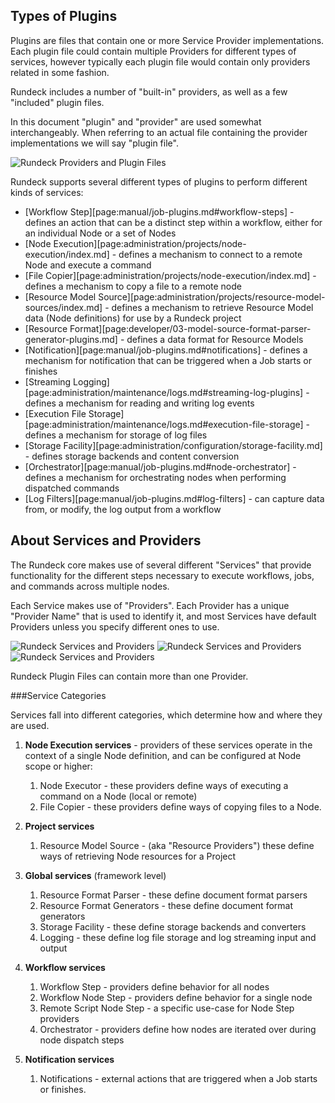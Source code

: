 
## Types of Plugins


Plugins are files that contain one or more Service Provider implementations. Each
plugin file could contain multiple Providers for different types of services,
however typically each plugin file would contain only providers related in some
fashion.

Rundeck includes a number of "built-in" providers, as well as a few 
"included" plugin files.

In this document "plugin" and "provider" are used somewhat interchangeably. When
referring to an actual file containing the provider implementations we will say
"plugin file".

![Rundeck Providers and Plugin Files](../../../figures/fig1102.png)

Rundeck supports several different types of plugins to perform different kinds 
of services:

* [Workflow Step][page:manual/job-plugins.md#workflow-steps] - defines an action that can be a distinct step within a workflow, either for an individual Node or a set of Nodes
* [Node Execution][page:administration/projects/node-execution/index.md] - defines a mechanism to connect to a remote Node and execute a command
* [File Copier][page:administration/projects/node-execution/index.md] - defines a mechanism to copy a file to a remote node
* [Resource Model Source][page:administration/projects/resource-model-sources/index.md] - defines a mechanism to retrieve Resource Model data (Node definitions) for use by a Rundeck project
* [Resource Format][page:developer/03-model-source-format-parser-generator-plugins.md] - defines a data format for Resource Models
* [Notification][page:manual/job-plugins.md#notifications] - defines a mechanism for notification that can be triggered when a Job starts or finishes
* [Streaming Logging][page:administration/maintenance/logs.md#streaming-log-plugins] - defines a mechanism for reading and writing log events
* [Execution File Storage][page:administration/maintenance/logs.md#execution-file-storage] - defines a mechanism for storage of log files
* [Storage Facility][page:administration/configuration/storage-facility.md] - defines storage backends and content conversion
* [Orchestrator][page:manual/job-plugins.md#node-orchestrator] - defines a mechanism for orchestrating nodes when performing dispatched commands
* [Log Filters][page:manual/job-plugins.md#log-filters] - can capture data from, or modify, the log output from a workflow

## About Services and Providers

The Rundeck core makes use of several different "Services" that provide
functionality for the different steps necessary to execute workflows, jobs, 
and commands across multiple nodes.

Each Service makes use of "Providers". Each Provider has a unique "Provider Name"
that is used to identify it, and most Services have default Providers unless
you specify different ones to use.

![Rundeck Services and Providers](../../../figures/fig1101.png)
![Rundeck Services and Providers](../../../figures/fig1101_2.png)
![Rundeck Services and Providers](../../../figures/fig1101_3.png)

Rundeck Plugin Files can contain more than one Provider.

###Service Categories

Services fall into different categories, which determine how and where they are used.

1. **Node Execution services** - providers of these services operate in the context of a single Node definition, and
  can be configured at Node scope or higher:

    1. Node Executor - these providers define ways of executing a command on a Node (local or remote)
    2. File Copier - these providers define ways of copying files to a Node.

2. **Project services**

    1. Resource Model Source - (aka "Resource Providers") these define ways of retrieving Node resources for a Project 

3. **Global services** (framework level)

    1. Resource Format Parser - these define document format parsers
    2. Resource Format Generators - these define document format generators
    2. Storage Facility - these define storage backends and converters
    2. Logging - these define log file storage and log streaming input and output

3. **Workflow services** 

    1. Workflow Step - providers define behavior for all nodes 
    2. Workflow Node Step - providers define behavior for a single node
    3. Remote Script Node Step - a specific use-case for Node Step providers
    4. Orchestrator - providers define how nodes are iterated over during node dispatch steps

5. **Notification services**
    
    1. Notifications - external actions that are triggered when a Job starts or finishes.




